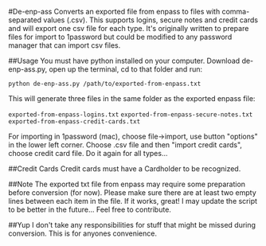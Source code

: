 #De-enp-ass
Converts an exported file from enpass to files with comma-separated values (.csv).
This supports logins, secure notes and credit cards and will export one csv file for each type.
It's originally written to prepare files for import to 1password but could be modified to any password manager that can import csv files.

##Usage
You must have python installed on your computer.
Download de-enp-ass.py, open up the terminal, cd to that folder and run:

```python de-enp-ass.py /path/to/exported-from-enpass.txt```

This will generate three files in the same folder as the exported enpass file:

`exported-from-enpass-logins.txt`
`exported-from-enpass-secure-notes.txt`
`exported-from-enpass-credit-cards.txt`

For importing in 1password (mac), choose file->import, use button "options" in the lower left corner. Choose .csv file and then "import credit cards", choose credit card file. Do it again for all types...

##Credit Cards
Credit cards must have a Cardholder to be recognized.

##Note
The exported txt file from enpass may require some preparation before conversion (for now). Please make sure there are at least two empty lines between each item in the file.
If it works, great!
I may update the script to be better in the future... Feel free to contribute.

##Yup
I don't take any responsibilities for stuff that might be missed during conversion. This is for anyones convenience.
